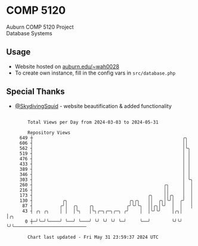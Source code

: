 # COMP 5120
Auburn COMP 5120 Project  
Database Systems

## Usage
- Website hosted on [auburn.edu/~wah0028](https://webhome.auburn.edu/~wah0028/)
- To create own instance, fill in the config vars in `src/database.php`

## Special Thanks
- [@SkydivingSquid](https://github.com/SkydivingSquid) - website beautification & added functionality

```

        Total Views per Day from 2024-03-03 to 2024-05-31

        Repository Views
     649 ┼                                                        ╭╮
     606 ┤                                                        ││
     562 ┤                                                        │╰╮
     519 ┤                                                        │ │
     476 ┤                                                        │ │
     433 ┤                                                        │ │
     389 ┤                                                        │ │
     346 ┤                                                        │ │
     303 ┤                                                        │ ╰╮
     260 ┤                                                 ╭╮     │  │
     216 ┤                                                 ││     │  │
     173 ┤                                           ╭╮    ││╭╮   │  │
     130 ┤           ╭╮                       ╭╮╭╮   ││  ╭╮│╰╯│  ╭╯  │
      87 ┤          ╭╯│  ╭╮    ╭╮            ╭╯╰╯╰╮  ││╭╮│╰╯  │  │   │
      43 ┤ ╭╮ ╭╮    │ │  │╰╮   │╰╮╭─╮╭─╮╭─╮ ╭╯    │  │╰╯╰╯    │╭╮│   │╭╮
       0 ┼─╯╰─╯╰────╯ ╰──╯ ╰───╯ ╰╯ ╰╯ ╰╯ ╰─╯     ╰──╯        ╰╯╰╯   ╰╯╰───────────────────────────

        Chart last updated - Fri May 31 23:59:37 2024 UTC
        
```
